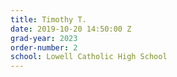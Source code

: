 ```yaml
---
title: Timothy T.
date: 2019-10-20 14:50:00 Z
grad-year: 2023
order-number: 2
school: Lowell Catholic High School
---
```


